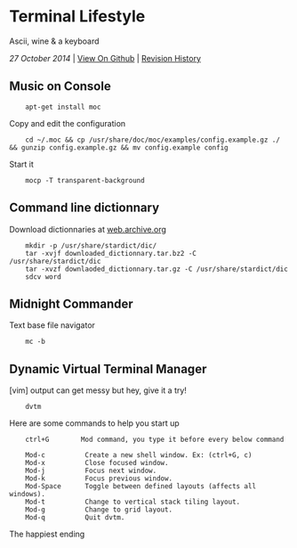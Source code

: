 <h1 class="header">Terminal Lifestyle</h1>

Ascii, wine & a keyboard

*27 October 2014* | [View On Github](https://github.com/sevaivanov/kedfilms/blob/master/frontend/static/frontend/md/quick-tips/terminal-lifestyle.md#terminal-lifestyle) | [Revision History](https://github.com/sevaivanov/kedfilms/commits/master/frontend/static/frontend/md/quick-tips/terminal-lifestyle.md)

## Music on Console

        apt-get install moc
        
Copy and edit the configuration

        cd ~/.moc && cp /usr/share/doc/moc/examples/config.example.gz ./ && gunzip config.example.gz && mv config.example config

Start it

        mocp -T transparent-background


## Command line dictionnary

Download dictionnaries at [web.archive.org](https://web.archive.org/web/20140917131745/http://abloz.com/huzheng/stardict-dic/dict.org/)

        mkdir -p /usr/share/stardict/dic/
        tar -xvjf downloaded_dictionnary.tar.bz2 -C /usr/share/stardict/dic
        tar -xvzf downlaoded_dictionnary.tar.gz -C /usr/share/stardict/dic
        sdcv word


## Midnight Commander
Text base file navigator

        mc -b


## Dynamic Virtual Terminal Manager

[vim] output can get messy but hey, give it a try!

        dvtm

Here are some commands to help you start up

        ctrl+G        Mod command, you type it before every below command

        Mod-c          Create a new shell window. Ex: (ctrl+G, c)
        Mod-x          Close focused window.
        Mod-j          Focus next window.
        Mod-k          Focus previous window.
        Mod-Space      Toggle between defined layouts (affects all windows).
        Mod-t          Change to vertical stack tiling layout.
        Mod-g          Change to grid layout.
        Mod-q          Quit dvtm.

<p class="footer">The happiest ending</p>
